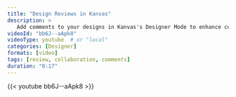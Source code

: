 ```yaml
---
title: "Design Reviews in Kanvas"
description: >
   Add comments to your designs in Kanvas's Designer Mode to enhance collaboration and streamline design reviews.
videoId: "bb6J--aApk8"
videoType: youtube  # or "local"
categories: [Designer]
formats: [video]
tags: [review, collaboration, comments]
duration: "0:17"
---
```


{{< youtube bb6J--aApk8 >}}